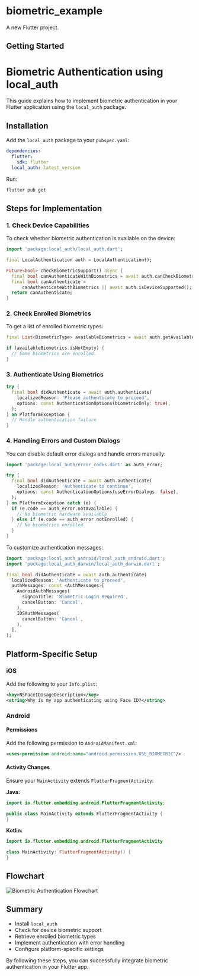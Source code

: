 # biometric_example

A new Flutter project.

## Getting Started

# Biometric Authentication using local_auth

This guide explains how to implement biometric authentication in your Flutter application using the `local_auth` package.

## Installation

Add the `local_auth` package to your `pubspec.yaml`:

```yaml
dependencies:
  flutter:
    sdk: flutter
  local_auth: latest_version
```

Run:
```sh
flutter pub get
```

## Steps for Implementation

### 1. Check Device Capabilities
To check whether biometric authentication is available on the device:

```dart
import 'package:local_auth/local_auth.dart';

final LocalAuthentication auth = LocalAuthentication();

Future<bool> checkBiometricSupport() async {
  final bool canAuthenticateWithBiometrics = await auth.canCheckBiometrics;
  final bool canAuthenticate =
      canAuthenticateWithBiometrics || await auth.isDeviceSupported();
  return canAuthenticate;
}
```

### 2. Check Enrolled Biometrics
To get a list of enrolled biometric types:

```dart
final List<BiometricType> availableBiometrics = await auth.getAvailableBiometrics();

if (availableBiometrics.isNotEmpty) {
  // Some biometrics are enrolled.
}
```

### 3. Authenticate Using Biometrics

```dart
try {
  final bool didAuthenticate = await auth.authenticate(
    localizedReason: 'Please authenticate to proceed',
    options: const AuthenticationOptions(biometricOnly: true),
  );
} on PlatformException {
  // Handle authentication failure
}
```

### 4. Handling Errors and Custom Dialogs
You can disable default error dialogs and handle errors manually:

```dart
import 'package:local_auth/error_codes.dart' as auth_error;

try {
  final bool didAuthenticate = await auth.authenticate(
    localizedReason: 'Authenticate to continue',
    options: const AuthenticationOptions(useErrorDialogs: false),
  );
} on PlatformException catch (e) {
  if (e.code == auth_error.notAvailable) {
    // No biometric hardware available
  } else if (e.code == auth_error.notEnrolled) {
    // No biometrics enrolled
  }
}
```

To customize authentication messages:

```dart
import 'package:local_auth_android/local_auth_android.dart';
import 'package:local_auth_darwin/local_auth_darwin.dart';

final bool didAuthenticate = await auth.authenticate(
  localizedReason: 'Authenticate to proceed',
  authMessages: const <AuthMessages>[
    AndroidAuthMessages(
      signInTitle: 'Biometric Login Required',
      cancelButton: 'Cancel',
    ),
    IOSAuthMessages(
      cancelButton: 'Cancel',
    ),
  ],
);
```

## Platform-Specific Setup

### iOS
Add the following to your `Info.plist`:

```xml
<key>NSFaceIDUsageDescription</key>
<string>Why is my app authenticating using Face ID?</string>
```

### Android

#### Permissions
Add the following permission to `AndroidManifest.xml`:

```xml
<uses-permission android:name="android.permission.USE_BIOMETRIC"/>
```

#### Activity Changes
Ensure your `MainActivity` extends `FlutterFragmentActivity`:

**Java:**
```java
import io.flutter.embedding.android.FlutterFragmentActivity;

public class MainActivity extends FlutterFragmentActivity {
}
```

**Kotlin:**
```kotlin
import io.flutter.embedding.android.FlutterFragmentActivity

class MainActivity: FlutterFragmentActivity() {
}
```


## Flowchart

![Biometric Authentication Flowchart](https://github.com/yourusername/yourrepo/raw/main/assets/biometric_auth_flowchart.png)


## Summary
- Install `local_auth`
- Check for device biometric support
- Retrieve enrolled biometric types
- Implement authentication with error handling
- Configure platform-specific settings

By following these steps, you can successfully integrate biometric authentication in your Flutter app.

